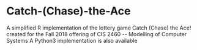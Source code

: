 # Catch-(Chase)-the-Ace
A simplified R implementation of the lottery game Catch (Chase) the Ace! created for the Fall 2018 offering of CIS 2460 -- Modelling of Computer Systems
A Python3 implementation is also available
